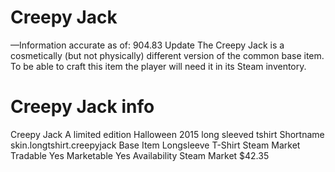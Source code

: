# Creepy Jack

—Information accurate as of: 904.83 Update
The Creepy Jack is a cosmetically (but not physically) different version of the common base item. To be able to craft this item the player will need it in its Steam inventory.
# Creepy Jack info

Creepy Jack
A limited edition Halloween 2015 long sleeved tshirt
Shortname
skin.longtshirt.creepyjack
Base Item
Longsleeve T-Shirt
Steam Market
Tradable
Yes
Marketable
Yes
Availability
Steam Market
$42.35
